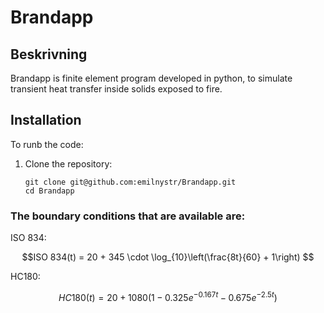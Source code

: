 # Brandapp

## Beskrivning
Brandapp is finite element program developed in python, to simulate transient heat transfer inside solids exposed to fire.

## Installation
To runb the code:

1. Clone the repository:
   ```
   git clone git@github.com:emilnystr/Brandapp.git
   cd Brandapp
   ```


### The boundary conditions that are available are:
ISO 834:

$$ISO 834(t) = 20 + 345 \cdot \log_{10}\left(\frac{8t}{60} + 1\right) $$

HC180: 

$$HC180(t) = 20 + 1080 \left(1 - 0.325 e^{-0.167 t} - 0.675 e^{-2.5 t}\right)$$
